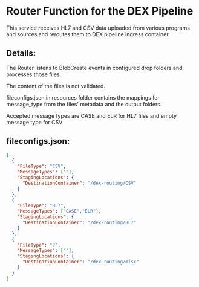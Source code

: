 
# Router Function for the DEX Pipeline

This service receives HL7 and CSV data uploaded from various programs and sources and reroutes them to DEX pipeline ingress container.
	
## Details:
The Router listens to BlobCreate events in configured drop folders and processes those files.

The content of the files is not validated. 

fileconfigs.json in resources folder contains the mappings for message_type from the files' metadata and the output folders.  

Accepted message types are CASE and ELR for HL7 files and empty message type for CSV

## fileconfigs.json:
``` json
[
  {
    "FileType": "CSV",
    "MessageTypes": [""],
    "StagingLocations": {
      "DestinationContainer": "/dex-routing/CSV"
    }
  },
  {
    "FileType": "HL7",
    "MessageTypes": ["CASE","ELR"],
    "StagingLocations": {
      "DestinationContainer": "/dex-routing/HL7"
    }
  },
  {
    "FileType": "?",
    "MessageTypes": [""],
    "StagingLocations": {
      "DestinationContainer": "/dex-routing/misc"
    }
  }
]
```
